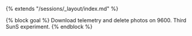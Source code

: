 {% extends "/sessions/_layout/index.md" %}

{% block goal %}
Download telemetry and delete photos on 9600. Third SunS experiment.
{% endblock %}
